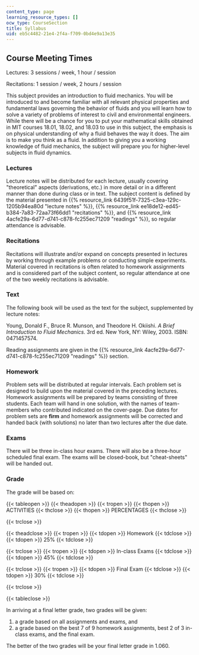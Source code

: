 ```yaml
---
content_type: page
learning_resource_types: []
ocw_type: CourseSection
title: Syllabus
uid: eb5c4482-21e4-2f4a-f709-0bd4e9a13e35
---
```


Course Meeting Times
--------------------

Lectures: 3 sessions / week, 1 hour / session

Recitations: 1 session / week, 2 hours / session

This subject provides an introduction to fluid mechanics. You will be introduced to and become familiar with all relevant physical properties and fundamental laws governing the behavior of fluids and you will learn how to solve a variety of problems of interest to civil and environmental engineers. While there will be a chance for you to put your mathematical skills obtained in MIT courses 18.01, 18.02, and 18.03 to use in this subject, the emphasis is on physical understanding of why a fluid behaves the way it does. The aim is to make you think as a fluid. In addition to giving you a working knowledge of fluid mechanics, the subject will prepare you for higher-level subjects in fluid dynamics.

### Lectures

Lecture notes will be distributed for each lecture, usually covering "theoretical" aspects (derivations, etc.) in more detail or in a different manner than done during class or in text. The subject content is defined by the material presented in {{% resource_link 6439f51f-7325-c3ea-129c-1205b94ea80d "lecture notes" %}}, {{% resource_link ee18de12-ed45-b384-7a83-72aa73f66dd1 "recitations" %}}, and {{% resource_link 4acfe29a-6d77-d741-c878-fc255ec71209 "readings" %}}, so regular attendance is advisable.

### Recitations

Recitations will illustrate and/or expand on concepts presented in lectures by working through example problems or conducting simple experiments. Material covered in recitations is often related to homework assignments and is considered part of the subject content, so regular attendance at one of the two weekly recitations is advisable.

### Text

The following book will be used as the text for the subject, supplemented by lecture notes:

Young, Donald F., Bruce R. Munson, and Theodore H. Okiishi. _A Brief Introduction to Fluid Mechanics_. 3rd ed. New York, NY: Wiley, 2003. ISBN: 0471457574.

Reading assignments are given in the {{% resource_link 4acfe29a-6d77-d741-c878-fc255ec71209 "readings" %}} section.

### Homework

Problem sets will be distributed at regular intervals. Each problem set is designed to build upon the material covered in the preceding lectures. Homework assignments will be prepared by teams consisting of three students. Each team will hand in one solution, with the names of team-members who contributed indicated on the cover-page. Due dates for problem sets are **firm** and homework assignments will be corrected and handed back (with solutions) no later than two lectures after the due date.

### Exams

There will be three in-class hour exams. There will also be a three-hour scheduled final exam. The exams will be closed-book, but "cheat-sheets" will be handed out.

### Grade

The grade will be based on:

{{< tableopen >}}
{{< theadopen >}}
{{< tropen >}}
{{< thopen >}}
ACTIVITIES
{{< thclose >}}
{{< thopen >}}
PERCENTAGES
{{< thclose >}}

{{< trclose >}}

{{< theadclose >}}
{{< tropen >}}
{{< tdopen >}}
Homework
{{< tdclose >}}
{{< tdopen >}}
25%
{{< tdclose >}}

{{< trclose >}}
{{< tropen >}}
{{< tdopen >}}
In-class Exams
{{< tdclose >}}
{{< tdopen >}}
45%
{{< tdclose >}}

{{< trclose >}}
{{< tropen >}}
{{< tdopen >}}
Final Exam
{{< tdclose >}}
{{< tdopen >}}
30%
{{< tdclose >}}

{{< trclose >}}

{{< tableclose >}}

In arriving at a final letter grade, two grades will be given:

1.  a grade based on all assignments and exams, and
2.  a grade based on the best 7 of 9 homework assignments, best 2 of 3 in-class exams, and the final exam.

The better of the two grades will be your final letter grade in 1.060.